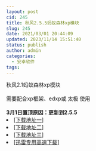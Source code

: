 ```yaml
---
layout: post
cid: 245
title: 秋风2.5.5蚂蚁森林xp模块
slug: 245
date: 2021/03/01 20:44:09
updated: 2023/11/14 15:51:40
status: publish
author: admin
categories: 
  - 安卓软件
tags: 
---
```



<div alt="潮男心博客 www.cnx0.com" >
				<div>秋风2.1蚂蚁森林xp模块</div>
<div> </div>
<div>需要配合xp框架、edxp或 太极 使用</div>
<div> </div>
<div><strong>3月1日置顶原因：更新到2.5.5</strong></div><li><a href="http://116.255.150.52/soft/UploadFile/2021/210220qf.rar" target="_blank">[下载地址一]</a></li>
<li><a href="http://116.255.169.220/soft/UploadFile/2021/210220qf.rar" target="_blank">[下载地址二]</a></li>
<li><a href="http://dx.qqyewu.com/soft/UploadFile/2021/210220qf.rar" target="_blank">[下载地址三]</a></li>
<li><a href="/soft/download.asp?softid=23610&amp;downid=9&amp;id=24235" target="_blank">[迅雷专用高速下载]</a></li>			</div>
			